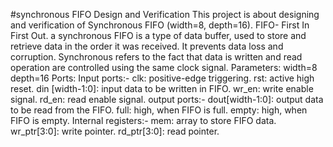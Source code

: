 #synchronous FIFO Design and Verification
This project is about designing and verification of Synchronous FIFO (width=8, depth=16).
FIFO- First In First Out. a synchronous FIFO is a type of data buffer, used to store and retrieve data in the order it was received. It prevents data loss and corruption.
Synchronous refers to the fact that data is written and read operation are controlled using the same clock signal. 
Parameters: width=8 
            depth=16
Ports: 
Input ports:- clk: positive-edge triggering.
              rst: active high reset.
              din [width-1:0]: input data to be written in FIFO.
              wr_en: write enable signal.
              rd_en: read enable signal.
output ports:- dout[width-1:0]: output data to be read from the FIFO.
               full: high, when FIFO is full.
               empty: high, when FIFO is empty.
Internal registers:-  mem: array to store FIFO data.
                      wr_ptr[3:0]: write pointer.
                      rd_ptr[3:0]: read pointer.
